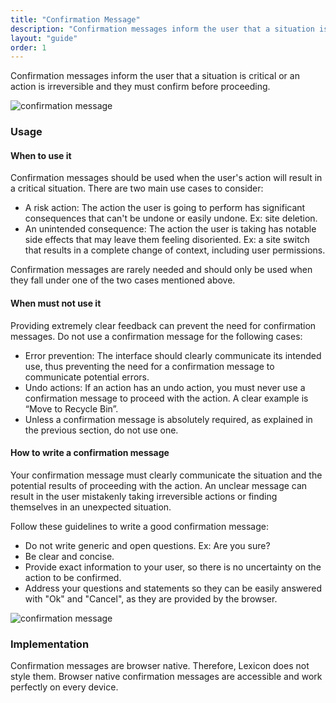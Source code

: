 ```yaml
---
title: "Confirmation Message"
description: "Confirmation messages inform the user that a situation is critical or an action is irreversible and they must confirm before proceeding."
layout: "guide"
order: 1
---
```


Confirmation messages inform the user that a situation is critical or an action is irreversible and they must confirm before proceeding.

![confirmation message](/images/lexicon/ConfirmationMessage.jpg)

### Usage

#### When to use it

Confirmation messages should be used when the user's action will result in a critical situation. There are two main use cases to consider:
* A risk action: The action the user is going to perform has significant consequences that can't be undone or easily undone. Ex: site deletion.
* An unintended consequence: The action the user is taking has notable side effects that may leave them feeling disoriented. Ex: a site switch that results in a complete change of context, including user permissions.

Confirmation messages are rarely needed and should only be used when they fall under one of the two cases mentioned above.

#### When must not use it

Providing extremely clear feedback can prevent the need for confirmation messages. Do not use a confirmation message for the following cases:
* Error prevention: The interface should clearly communicate its intended use, thus preventing the need for a confirmation message to communicate potential errors.
* Undo actions: If an action has an undo action, you must never use a confirmation message to proceed with the action. A clear example is “Move to Recycle Bin”.
* Unless a confirmation message is absolutely required, as explained in the previous section, do not use one.


#### How to write a confirmation message
Your confirmation message must clearly communicate the situation and the potential results of proceeding with the action. An unclear message can result in the user mistakenly taking irreversible actions or finding themselves in an unexpected situation.

Follow these guidelines to write a good confirmation message: 
* Do not write generic and open questions. Ex: Are you sure?
* Be clear and concise. 
* Provide exact information to your user, so there is no uncertainty on the action to be confirmed.
* Address your questions and statements so they can be easily answered with "Ok" and "Cancel", as they are provided by the browser.

![confirmation message](/images/lexicon/ConfirmationMessage.jpg)

### Implementation
Confirmation messages are browser native. Therefore, Lexicon does not style them. Browser native confirmation messages are accessible and work perfectly on every device.

